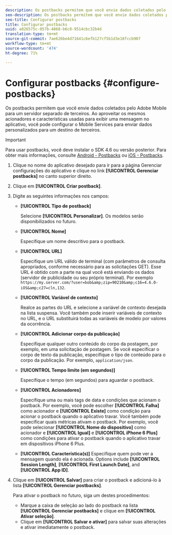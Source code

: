 ```yaml
---
description: Os postbacks permitem que você envie dados coletados pelo Adobe Mobile para um servidor separado de terceiros. Ao aproveitar os mesmos acionadores e características usadas para exibir uma mensagem no aplicativo, você pode configurar o Mobile Services para enviar dados personalizados para um destino de terceiros.
seo-description: Os postbacks permitem que você envie dados coletados pelo Adobe Mobile para um servidor separado de terceiros. Ao aproveitar os mesmos acionadores e características usadas para exibir uma mensagem no aplicativo, você pode configurar o Mobile Services para enviar dados personalizados para um destino de terceiros.
seo-title: Configurar postbacks
title: Configurar postbacks
uuid: a026575c-057b-4868-b6c8-9514cbc32b4d
translation-type: tm+mt
source-git-commit: 7ae626be4d71641c6efb127cf5b1d3e18fccb907
workflow-type: tm+mt
source-wordcount: '474'
ht-degree: 71%

---
```



# Configurar postbacks {#configure-postbacks}

Os postbacks permitem que você envie dados coletados pelo Adobe Mobile para um servidor separado de terceiros. Ao aproveitar os mesmos acionadores e características usadas para exibir uma mensagem no aplicativo, você pode configurar o Mobile Services para enviar dados personalizados para um destino de terceiros.

>[!IMPORTANT]
>
>Para usar postbacks, você deve instalar o SDK 4.6 ou versão posterior. Para obter mais informações, consulte [Android - Postbacks](/help/android/analytics-main/postbacks/postbacks.md) ou [iOS - Postbacks](/help/ios/analytics-main/postback/postback.md).

1. Clique no nome do aplicativo desejado para ir para a página Gerenciar configurações do aplicativo e clique no link **[!UICONTROL Gerenciar postbacks]** no canto superior direito.
1. Clique em **[!UICONTROL Criar postback]**.
1. Digite as seguintes informações nos campos:

   * **[!UICONTROL Tipo de postback]**

      Selecione **[!UICONTROL Personalizar]**. Os modelos serão disponibilizados no futuro.

   * **[!UICONTROL Nome]**

      Especifique um nome descritivo para o postback.

   * **[!UICONTROL URL]**

      Especifique um URL válido de terminal (com parâmetros de consulta apropriados, conforme necessário para as solicitações GET). Esse URL é obtido com a parte na qual você está enviando os dados (servidor de publicidade ou seu próprio terminal). Por exemplo `https://my.server.com/?user=bob&amp;zip=90210&amp;c16=4.6.0-iOS&amp;c27=cln,132`.

   * **[!UICONTROL Variável de contexto]**

      Realce as partes do URL e selecione a variável de contexto desejada na lista suspensa. Você também pode inserir variáveis de contexto no URL, e o URL substituirá todas as variáveis de modelo por valores da ocorrência.

   * **[!UICONTROL Adicionar corpo da publicação]**

      Especifique qualquer outro conteúdo do corpo da postagem, por exemplo, em uma solicitação de postagem. Se você especificar o corpo de texto da publicação, especifique o tipo de conteúdo para o corpo da publicação. Por exemplo, `application/json`.

   * **[!UICONTROL Tempo limite (em segundos)]**

      Especifique o tempo (em segundos) para aguardar o postback.

   * **[!UICONTROL Acionadores]**

      Especifique uma ou mais tags de data e condições que acionam o postback. Por exemplo, você pode escolher **[!UICONTROL Falha]** como acionador e **[!UICONTROL Existe]** como condição para acionar o postback quando o aplicativo travar. Você também pode especificar quais métricas ativam o postback. Por exemplo, você pode selecionar **[!UICONTROL Nome do dispositivo]** como acionador e **[!UICONTROL Igual]** e **[!UICONTROL iPhone 6 Plus]** como condições para ativar o postback quando o aplicativo travar em dispositivos iPhone 6 Plus.

   * **[!UICONTROL Característica(s)]**
   Especifique quem pode ver a mensagem quando ela é acionada. Options include **[!UICONTROL Session Length]**, **[!UICONTROL First Launch Date]**, and **[!UICONTROL App ID]**.

1. Clique em **[!UICONTROL Salvar]** para criar o postback e adicioná-lo à lista **[!UICONTROL Gerenciar postbacks]**.

   Para ativar o postback no futuro, siga um destes procedimentos:

   * Marque a caixa de seleção ao lado do postback na lista **[!UICONTROL Gerenciar postbacks]** e clique em **[!UICONTROL Ativar seleção]**.
   * Clique em **[!UICONTROL Salvar e ativar]** para salvar suas alterações e ativar imediatamente o postback.
